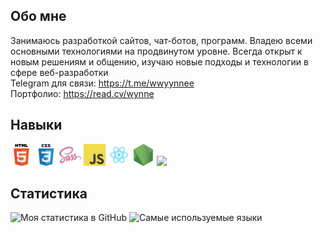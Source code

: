 ## Обо мне
Занимаюсь разработкой сайтов, чат-ботов, программ. Владею всеми основными технологиями на продвинутом уровне. Всегда открыт к новым решениям и общению, изучаю новые подходы и технологии в сфере веб-разработки<br>
Telegram для связи: https://t.me/wwyynnee<br>
Портфолио: https://read.cv/wynne

## Навыки
<code title="html"><img height="35" src="https://raw.githubusercontent.com/github/explore/80688e429a7d4ef2fca1e82350fe8e3517d3494d/topics/html/html.png"></code>
<code title="css"><img height="35" src="https://raw.githubusercontent.com/github/explore/80688e429a7d4ef2fca1e82350fe8e3517d3494d/topics/css/css.png"></code>
<code title="sass-scss"><img height="35" src="https://raw.githubusercontent.com/github/explore/80688e429a7d4ef2fca1e82350fe8e3517d3494d/topics/sass/sass.png"></code>
<code title="JavaScript"><img height="35" src="https://raw.githubusercontent.com/github/explore/80688e429a7d4ef2fca1e82350fe8e3517d3494d/topics/javascript/javascript.png"></code>
<code title="React"><img height="35" src="https://raw.githubusercontent.com/github/explore/80688e429a7d4ef2fca1e82350fe8e3517d3494d/topics/react/react.png"></code>
<code title="Node.js"><img height="35" src="https://raw.githubusercontent.com/github/explore/80688e429a7d4ef2fca1e82350fe8e3517d3494d/topics/nodejs/nodejs.png"></code>
<code title="Git"><img height="35" src="https://git-scm.com/favicon.ico"></code>

## Статистика
![Моя статистика в GitHub](https://github-readme-stats.vercel.app/api?username=wwyynnee&show_icons=true&hide=prs&theme=dracula)
![Самые используемые языки](https://github-readme-stats.vercel.app/api/top-langs/?username=wwyynnee&hide=nix,procfile,php,hack&layout=compact)
